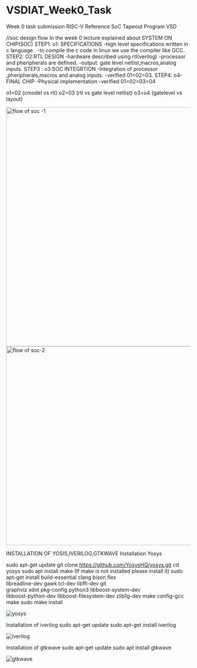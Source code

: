 # VSDIAT_Week0_Task
Week 0 task submission
RISC-V Reference SoC Tapeout Program VSD




//soc design flow 
In the week 0 lecture explained about SYSTEM ON CHIP(SOC)
STEP1:
o1: SPECIFICATIONS
-high level specifications written in c language .
-to compile the c code in linux we use the compiler like GCC.
STEP2:
O2:RTL DESIGN
-hardware described using rtl(verilog)
-processor and pheripherals are defined.
-output: gate level netlist,macros,analog inputs.
STEP3 : 
o3:SOC INTEGRTION
-Integration of processor ,pheripherals,macros and analog inputs.
-verified 01=02=03.
STEP4:
o4-FINAL CHIP
-Physical implementation
-verified 01=02=03=04


o1=02 (cmodel vs rtl)
o2=03 (rtl vs gate level netlist)
o3=o4 (gatelevel vs layout)




<img width="1168" height="653" alt="flow of soc -1" src="https://github.com/user-attachments/assets/c9401942-a945-4e3d-bd1d-1aa3615cfd09" />
<img width="1253" height="543" alt="flow of soc-2" src="https://github.com/user-attachments/assets/93e02a73-a62f-4a67-a1a2-82170d239da6" />



INSTALLATION OF YOSIS,IVERILOG,GTKWAVE
Installation Yosys

 sudo apt-get update
 git clone https://github.com/YosysHQ/yosys.git
 cd yosys
 sudo apt install make (If make is not installed please install it)
 sudo apt-get install build-essential clang bison flex \
 libreadline-dev gawk tcl-dev libffi-dev git \
 graphviz xdot pkg-config python3 libboost-system-dev \
 libboost-python-dev libboost-filesystem-dev zlib1g-dev
 make config-gcc
 make
 sudo make install

 ![yosys](https://github.com/user-attachments/assets/af987ce6-2f2b-48ea-a545-db3df2826e72)


Installation of iverilog
sudo apt-get update
sudo apt-get install iverilog 

![iverilog](https://github.com/user-attachments/assets/ba4f3d2c-2824-42ac-a08c-badc102faa62)


Installation of gtkwave
sudo apt-get update
sudo apt install gtkwave 

![gtkwave](https://github.com/user-attachments/assets/05a03a88-8ae9-46b0-8e1e-0364332048a6)





